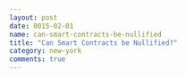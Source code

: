 ```yaml
---
layout: post
date: 0015-02-01
name: can-smart-contracts-be-nullified
title: "Can Smart Contracts be Nullified?"
category: new-york
comments: true
---
```




